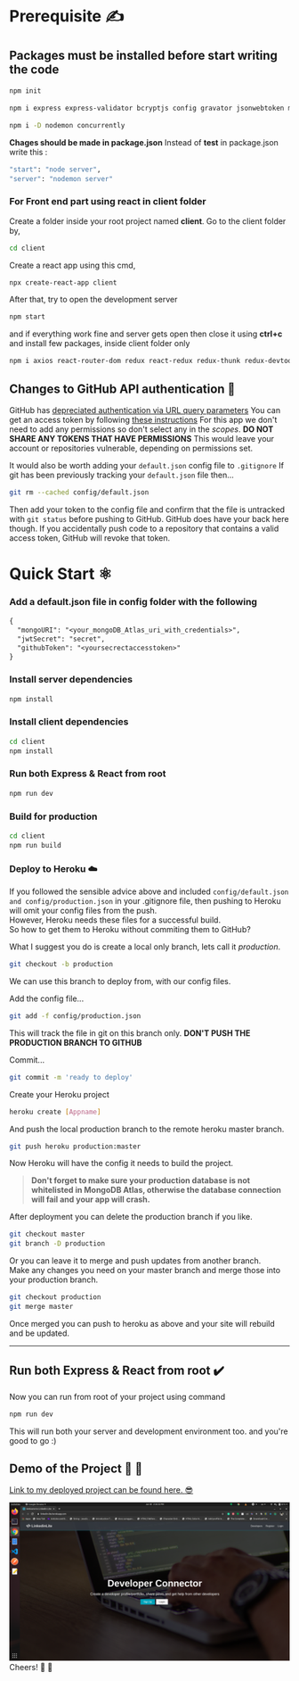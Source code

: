 # Prerequisite :writing_hand:

## Packages must be installed before start writing the code

```bash
npm init
```

```bash
npm i express express-validator bcryptjs config gravator jsonwebtoken mongoose request
 ```

 ```bash
 npm i -D nodemon concurrently
 ```

**Chages should be made in package.json** Instead of **test** in package.json write this :

```bash
"start": "node server",
"server": "nodemon server"
```

### For Front end part using react in client folder

Create a folder inside your root project named **client**.
Go to the client folder by,

```bash
cd client
```

Create a react app using this cmd,

```bash
npx create-react-app client
```

After that, try to open the development server

```bash
npm start

```

and if everything work fine and server gets open then close it using **ctrl+c** and install few packages, inside client folder only

```bash
npm i axios react-router-dom redux react-redux redux-thunk redux-devtools-extension moment react-moment
```

## Changes to GitHub API authentication :octopus:


GitHub has [depreciated authentication via URL query parameters](https://developer.github.com/changes/2019-11-05-deprecated-passwords-and-authorizations-api/#authenticating-using-query-parameters)
You can get an access token by following [these instructions](https://help.github.com/en/github/authenticating-to-github/creating-a-personal-access-token-for-the-command-line)
For this app we don't need to add any permissions so don't select any in the _scopes_.
**DO NOT SHARE ANY TOKENS THAT HAVE PERMISSIONS**
This would leave your account or repositories vulnerable, depending on permissions set.

It would also be worth adding your `default.json` config file to `.gitignore`
If git has been previously tracking your `default.json` file then...

```bash
git rm --cached config/default.json
```

Then add your token to the config file and confirm that the file is untracked with `git status` before pushing to GitHub.
GitHub does have your back here though. If you accidentally push code to a repository that contains a valid access token, GitHub will revoke that token.

# Quick Start :atom_symbol:

### Add a default.json file in config folder with the following

```
{
  "mongoURI": "<your_mongoDB_Atlas_uri_with_credentials>",
  "jwtSecret": "secret",
  "githubToken": "<yoursecrectaccesstoken>"
}
```

### Install server dependencies

```bash
npm install
```

### Install client dependencies

```bash
cd client
npm install
```

### Run both Express & React from root

```bash
npm run dev
```

### Build for production

```bash
cd client
npm run build
```



### Deploy to Heroku :cloud:	

If you followed the sensible advice above and included `config/default.json` `and config/production.json` in your .gitignore file, then pushing to Heroku will omit your config files from the push.  
However, Heroku needs these files for a successful build.  
So how to get them to Heroku without commiting them to GitHub?

What I suggest you do is create a local only branch, lets call it _production_.

```bash
git checkout -b production
```

We can use this branch to deploy from, with our config files.

Add the config file...

```bash
git add -f config/production.json
```

This will track the file in git on this branch only. **DON'T PUSH THE PRODUCTION BRANCH TO GITHUB**

Commit...

```bash
git commit -m 'ready to deploy'
```

Create your Heroku project

```bash
heroku create [Appname]
```

And push the local production branch to the remote heroku master branch.

```bash
git push heroku production:master
```

Now Heroku will have the config it needs to build the project.

> **Don't forget to make sure your production database is not whitelisted in MongoDB Atlas, otherwise the database connection will fail and your app will crash.**

After deployment you can delete the production branch if you like.

```bash
git checkout master
git branch -D production
```

Or you can leave it to merge and push updates from another branch.  
Make any changes you need on your master branch and merge those into your production branch.

```bash
git checkout production
git merge master
```

Once merged you can push to heroku as above and your site will rebuild and be updated.

---

## Run both Express & React from root :heavy_check_mark:

Now you can run from root of your project using command

```bash
npm run dev
```

This will run both your server and development environment too.
and you're good to go :)

## Demo of the Project :rocket: :100:



[Link to my deployed project can be found here. :sunglasses:	](https://linkedin-lite.herokuapp.com/)



![Project Image](Demo.png)
Cheers! :rocket: :100:	
